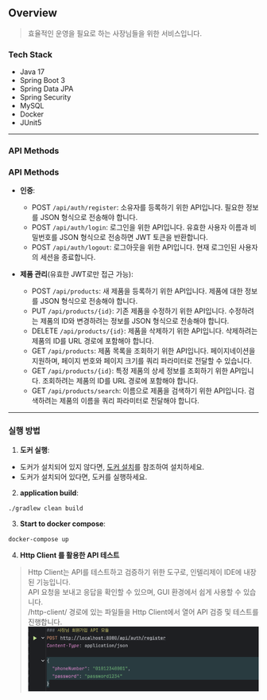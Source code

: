 ## Overview

> 효율적인 운영을 필요로 하는 사장님들을 위한 서비스입니다.

### Tech Stack

- Java 17
- Spring Boot 3
- Spring Data JPA
- Spring Security
- MySQL
- Docker
- JUnit5

---

### API Methods

### API Methods

- **인증**:
    - POST `/api/auth/register`: 소유자를 등록하기 위한 API입니다. 필요한 정보를 JSON 형식으로 전송해야 합니다.
    - POST `/api/auth/login`: 로그인을 위한 API입니다. 유효한 사용자 이름과 비밀번호를 JSON 형식으로 전송하면 JWT 토큰을 반환합니다.
    - POST `/api/auth/logout`: 로그아웃을 위한 API입니다. 현재 로그인된 사용자의 세션을 종료합니다.

- **제품 관리**(유효한 JWT로만 접근 가능):
    - POST `/api/products`: 새 제품을 등록하기 위한 API입니다. 제품에 대한 정보를 JSON 형식으로 전송해야 합니다.
    - PUT `/api/products/{id}`: 기존 제품을 수정하기 위한 API입니다. 수정하려는 제품의 ID와 변경하려는 정보를 JSON 형식으로 전송해야 합니다.
    - DELETE `/api/products/{id}`: 제품을 삭제하기 위한 API입니다. 삭제하려는 제품의 ID를 URL 경로에 포함해야 합니다.
    - GET `/api/products`: 제품 목록을 조회하기 위한 API입니다. 페이지네이션을 지원하며, 페이지 번호와 페이지 크기를 쿼리 파라미터로 전달할 수 있습니다.
    - GET `/api/products/{id}`: 특정 제품의 상세 정보를 조회하기 위한 API입니다. 조회하려는 제품의 ID를 URL 경로에 포함해야 합니다.
    - GET `/api/products/search`: 이름으로 제품을 검색하기 위한 API입니다. 검색하려는 제품의 이름을 쿼리 파라미터로 전달해야 합니다.

----

### 실행 방법

1. **도커 실행**:

- 도커가 설치되어 있지 않다면, [도커 설치](https://docs.docker.com/get-docker/)를 참조하여 설치하세요.
- 도커가 설치되어 있다면, 도커를 실행하세요.

2. **application build**:

```bash
./gradlew clean build
```

3. **Start to docker compose**:

```bash
docker-compose up
```

4. **Http Client 를 활용한 API 테스트**
> Http Client는 API를 테스트하고 검증하기 위한 도구로, 인텔리제이 IDE에 내장된 기능입니다.<br>
> API 요청을 보내고 응답을 확인할 수 있으며, GUI 환경에서 쉽게 사용할 수 있습니다.<br>
> /http-client/ 경로에 있는 파일들을 Http Client에서 열어 API 검증 및 테스트를 진행합니다.
![img.png](img.png)
